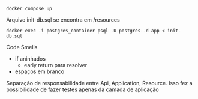 ``` console
docker compose up
```

Arquivo init-db.sql se encontra em /resources
``` console
docker exec -i postgres_container psql -U postgres -d app < init-db.sql
```

Code Smells

- if aninhados
  - early return para resolver
- espaços em branco

Separação de responsabilidade entre Api, Application, Resource.
Isso fez a possibilidade de fazer testes apenas da camada de aplicação